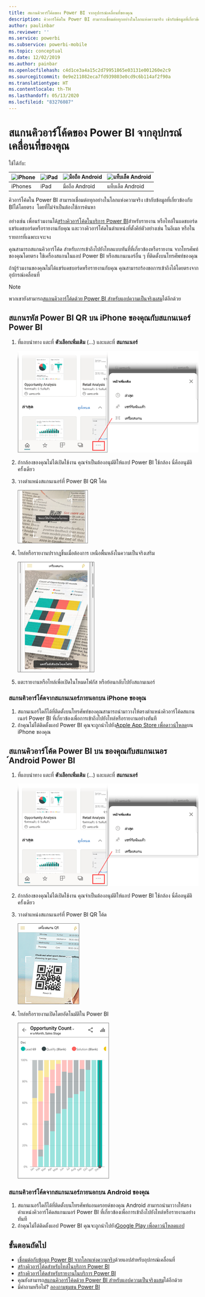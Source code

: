 ```yaml
---
title: สแกนคิวอาร์โค้ดของ Power BI จากอุปกรณ์เคลื่อนที่ของคุณ
description: คิวอาร์โค้ดใน Power BI สามารถเชื่อมต่อทุกอย่างในโลกแห่งความจริง เข้ากับข้อมูลที่เกี่ยวข้องกับ BI ในแอป Power BI สำหรับอุปกรณ์เคลื่อนที่ได้โดยตรง iPhones โดยที่ไม่จำเป็นต้อง Android ใช้การค้นหา
author: paulinbar
ms.reviewer: ''
ms.service: powerbi
ms.subservice: powerbi-mobile
ms.topic: conceptual
ms.date: 12/02/2019
ms.author: painbar
ms.openlocfilehash: c4d1ce3a4a15c2d79951865e03131e001260e2c9
ms.sourcegitcommit: 0e9e211082eca7fd939803e0cd9c6b114af2f90a
ms.translationtype: HT
ms.contentlocale: th-TH
ms.lasthandoff: 05/13/2020
ms.locfileid: "83276087"
---
```

# <a name="scan-a-power-bi-qr-code-from-your-mobile-device"></a>สแกนคิวอาร์โค้ดของ Power BI จากอุปกรณ์เคลื่อนที่ของคุณ
ใช้ได้กับ:

| ![iPhone](./media/mobile-apps-qr-code/ios-logo-40-px.png) | ![iPad](./media/mobile-apps-qr-code/ios-logo-40-px.png) | ![มือถือ Android](././media/mobile-apps-qr-code/android-logo-40-px.png) | ![แท็บเล็ต Android](././media/mobile-apps-qr-code/android-logo-40-px.png) |
|:--- |:--- |:--- |:--- |
|iPhones |iPad |มือถือ Android |แท็บเล็ต Android |

คิวอาร์โค้ดใน Power BI สามารถเชื่อมต่อทุกอย่างในโลกแห่งความจริง เข้ากับข้อมูลที่เกี่ยวข้องกับ BI่ได้โดยตรง &#151; โดยที่ไม่จำเป็นต้องใช้การค้นหา

อย่างเช่น เพื่อนร่วมงานได้[สร้างคิวอาร์โค้ดในบริการ Power BI](../../create-reports/service-create-qr-code-for-tile.md)สำหรับรายงาน หรือไทล์ในแดชบอร์ด แชร์แดชบอร์ดหรือรายงานกับคุณ และวางคิวอาร์โค้ดในตำแหน่งที่ตั้งคีย์&#151;ตัวอย่างเช่น ในอีเมล หรือในรายการที่เฉพาะเจาะจง 

คุณสามารถสแกนคิวอาร์โค้ด สำหรับการเข้าถึงไปยังไทลแบบทันที์ที่เกี่ยวข้องหรือรายงาน จากโทรศัพท์ของคุณโดยตรง ใช้เครื่องสแกนในแอป Power BI หรือสแกนเนอร์อื่น ๆ ที่ติดตั้งบนโทรศัพท์ของคุณ 

ถ้าผู้ร่วมงานของคุณไม่ได้แชร์แดชบอร์ดหรือรายงานกับคุณ คุณสามารถร้องขอการเข้าถึงได้โดยตรงจากอุปกรณ์เคลื่อนที่ 

> [!NOTE]
> พวกเขายังสามารถ[สแกนคิวอาร์โค้ดด้วย Power BI สำหรับแอปความเป็นจริงผสม](mobile-mixed-reality-app.md#scan-a-report-qr-code-in-holographic-view)ได้อีกด้วย

## <a name="scan-a-power-bi-qr-code-on-your-iphone-with-the-power-bi-scanner"></a>สแกนรหัส Power BI QR บน iPhone ของคุณกับสแกนเนอร์ Power BI

1. ที่แถบนำทาง แตะที่ **ตัวเลือกเพิ่มเติม** (...) และแตะที่ **สแกนเนอร์**

    ![](media/mobile-apps-qr-code/power-bi-scanner.png)

2. ถ้ากล้องของคุณไม่ได้เปิดใช้งาน คุณจำเป็นต้องอนุมัติให้แอป Power BI ใช้กล้อง นี่คืออนุมัติครั้งเดียว 
 
3. วางตำแหน่งสแกนเนอร์ที่ Power BI QR โค้ด 
   
    ![](media/mobile-apps-qr-code/power-bi-align-qr-code.png)
4. ไทล์หรือรายงานปรากฏขึ้นเมื่อต้องการ เหนือพื้นหลังในความเป็นจริงเสริม
   
    ![](media/mobile-apps-qr-code/power-bi-ios-qr-ar-scanner.png)

5. แตะรายงานหรือไทล์เพื่อเปิดในโหมดโฟกัส หรือย้อนกลับไปยังสแกนเนอร์

### <a name="scan-a-qr-code-from-an-external-scanner-on-your-iphone"></a>สแกนคิวอาร์โค้ดจากสแกนเนอร์ภายนอกบน iPhone ของคุณ
1. สแกนเนอร์ใดก็ได้ที่ติดตั้งบนโทรศัพท์ของคุณสามารถนำมาวางให้ตรงตำแหน่งคิวอาร์โค้ดสแกนเนอร์ Power BI ที่เกี่ยวข้องเพื่อการเข้าถึงไปยังไทล์หรือรายงานอย่างทันที 
2. ถ้าคุณไม่ได้ติดตั้งแอป Power BI คุณจะถูกนำไปยัง[Apple App Store เพื่อดาวน์โหลด](https://go.microsoft.com/fwlink/?LinkId=522062)บน iPhone ของคุณ

## <a name="scan-a-power-bi-qr-code-on-your-android-device-with-the-power-bi-scanner"></a>สแกนคิวอาร์โค้ด Power BI บน ของคุณกับสแกนเนอร ์Android Power BI

1. ที่แถบนำทาง แตะที่ **ตัวเลือกเพิ่มเติม** (...) และแตะที่ **สแกนเนอร์**

    ![](media/mobile-apps-qr-code/power-bi-scanner.png)

2. ถ้ากล้องของคุณไม่ได้เปิดใช้งาน คุณจำเป็นต้องอนุมัติให้แอป Power BI ใช้กล้อง นี่คืออนุมัติครั้งเดียว 

3. วางตำแหน่งสแกนเนอร์ที่ Power BI QR โค้ด 
   
    ![](media/mobile-apps-qr-code/pbi_iph_qrscan.png)
4. ไทล์หรือรายงานเปิดโดยอัตโนมัติใน Power BI
   
    ![](media/mobile-apps-qr-code/power-bi-android-tile.png)

### <a name="scan-a-qr-code-from-an-external-scanner-on-your-android-device"></a>สแกนคิวอาร์โค้ดจากสแกนเนอร์ภายนอกบน Android ของคุณ
1. สแกนเนอร์ใดก็ได้ที่ติดตั้งบนโทรศัพท์แอนดรอยด์ของคุณ Android สามารถนำมาวางให้ตรงตำแหน่งคิวอาร์โค้ดสแกนเนอร์ Power BI ที่เกี่ยวข้องเพื่อการเข้าถึงไปยังไทล์หรือรายงานอย่างทันที 
2. ถ้าคุณไม่ได้ติดตั้งแอป Power BI คุณจะถูกนำไปยัง[Google Play เพื่อดาวน์โหลดแอป](https://go.microsoft.com/fwlink/?LinkID=544867) 

## <a name="next-steps"></a>ขั้นตอนถัดไป
* [เชื่อมต่อกับข้อมูล Power BI จากโลกแห่งความจริง](mobile-apps-data-in-real-world-context.md)ด้วยแอปสำหรับอุปกรณ์เคลื่อนที่
* [สร้างคิวอาร์โค้ดสำหรับไทล์ในบริการ Power BI](../../create-reports/service-create-qr-code-for-tile.md)
* [สร้างคิวอาร์โค้ดสำหรับรายงานในบริการ Power BI](../../create-reports/service-create-qr-code-for-report.md)
* คุณยังสามารถ[สแกนคิวอาร์โค้ดด้วย Power BI สำหรับแอปความเป็นจริงผสม](mobile-mixed-reality-app.md)ได้อีกด้วย
* มีคำถามหรือไม่? [ลองถามชุมชน Power BI](https://community.powerbi.com/)
